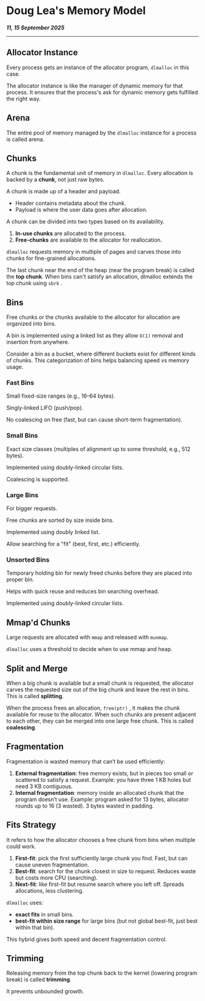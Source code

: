 # Doug Lea's Memory Model

_**11, 15 September 2025**_

***

## Allocator Instance

Every process gets an instance of the allocator program, `dlmalloc` in this case.

The allocator instance is like the manager of dynamic memory for that process. It ensures that the process's ask for dynamic memory gets fulfilled the right way.

## Arena

The entire pool of memory managed by the `dlmalloc` instance for a process is called arena.

## Chunks

A chunk is the fundamental unit of memory in `dlmalloc`. Every allocation is backed by a **chunk**, not just raw bytes.

A chunk is made up of a header and payload.

* Header contains metadata about the chunk.
* Payload is where the user data goes after allocation.

A chunk can be divided into two types based on its availability.

1. **In-use chunks** are allocated to the process.
2. **Free-chunks** are available to the allocator for reallocation.

`dlmalloc` requests memory in multiple of pages and carves those into chunks for fine-grained allocations.

The last chunk near the end of the heap (near the program break) is called the **top chunk**. When bins can't satisfy an allocation, dlmalloc extends the top chunk using `sbrk` .

## Bins

Free chunks or the chunks available to the allocator for allocation are organized into bins.

A bin is implemented using a linked list as they allow `O(1)` removal and insertion from anywhere.

Consider a bin as a bucket, where different buckets exist for different kinds of chunks. This categorization of bins helps balancing speed vs memory usage.

### Fast Bins

Small fixed-size ranges (e.g., 16–64 bytes).

Singly-linked LIFO (push/pop).

No coalescing on free (fast, but can cause short-term fragmentation).

### Small Bins

Exact size classes (multiples of alignment up to some threshold, e.g., 512 bytes).

Implemented using doubly-linked circular lists.

Coalescing is supported.

### Large Bins

For bigger requests.

Free chunks are sorted by size inside bins.

Implemented using doubly linked list.

Allow searching for a "fit" (best, first, etc.) efficiently.

### Unsorted Bins

Temporary holding bin for newly freed chunks before they are placed into proper bin.

Helps with quick reuse and reduces bin searching overhead.

Implemented using doubly-linked circular lists.

## Mmap'd Chunks

Large requests are allocated with `mmap` and released with `munmap`.

`dlmalloc` uses a threshold to decide when to use mmap and heap.

## Split and Merge

When a big chunk is available but a small chunk is requested, the allocator carves the requested size out of the big chunk and leave the rest in bins. This is called **splitting**.

When the process frees an allocation, `free(ptr)` , it makes the chunk available for reuse to the allocator. When such chunks are present adjacent to each other, they can be merged into one large free chunk. This is called **coalescing**.

## Fragmentation

Fragmentation is wasted memory that can’t be used efficiently:

1. **External fragmentation**: free memory exists, but in pieces too small or scattered to satisfy a request. Example: you have three 1 KB holes but need 3 KB contiguous.
2. **Internal fragmentation**: memory inside an allocated chunk that the program doesn’t use. Example: program asked for 13 bytes, allocator rounds up to 16 (3 wasted). 3 bytes wasted in padding.

## Fits Strategy

It refers to how the allocator chooses a free chunk from bins when multiple could work.

1. **First-fit**: pick the first sufficiently large chunk you find. Fast, but can cause uneven fragmentation.
2. **Best-fit**: search for the chunk closest in size to request. Reduces waste but costs more CPU (searching).
3. **Next-fit**: like first-fit but resume search where you left off. Spreads allocations, less clustering.

`dlmalloc` uses:

* **exact fits** in small bins.
* **best-fit within size range** for large bins (but not global best-fit, just best within that bin).

This hybrid gives both speed and decent fragmentation control.

## Trimming

Releasing memory from the top chunk back to the kernel (lowering program break) is called **trimming**.

It prevents unbounded growth.
